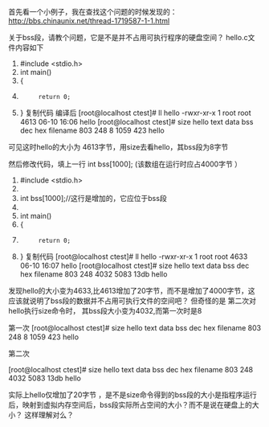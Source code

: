 首先看一个小例子，我在查找这个问题的时候发现的：
http://bbs.chinaunix.net/thread-1719587-1-1.html

关于bss段，请教个问题，它是不是并不占用可执行程序的硬盘空间？
hello.c文件内容如下
1.	#include <stdio.h>
2.	int main()
3.	{
4.	        return 0;
5.	}
复制代码
编译后
[root@localhost ctest]# ll hello
-rwxr-xr-x 1 root root 4613 06-10 16:06 hello
[root@localhost ctest]# size hello
   text    data     bss     dec     hex filename
    803     248       8    1059     423 hello

可见这时hello的大小为 4613字节，用size去看hello，其bss段为8字节


然后修改代码，填上一行 int bss[1000]; (该数组在运行时应占4000字节 ）
1.	#include <stdio.h>
2.	
3.	int bss[1000];//这行是增加的，它应位于bss段
4.	
5.	int main()
6.	{
7.	        return 0;
8.	}
复制代码
[root@localhost ctest]# ll hello
-rwxr-xr-x 1 root root 4633 06-10 16:07 hello
[root@localhost ctest]# size hello
   text    data     bss     dec     hex filename
    803     248    4032    5083    13db hello

发现hello的大小变为4633,比4613增加了20字节，而不是增加了4000字节，这应该就说明了bss段的数据并不占用可执行文件的空间吧？
但奇怪的是 第二次对hello执行size命令时， 其bss段大小变为4032,而第一次时是8 

第一次
[root@localhost ctest]# size hello
   text    data     bss     dec     hex filename
    803     248       8    1059     423 hello

第二次 

[root@localhost ctest]# size hello
   text    data     bss     dec     hex filename
    803     248    4032    5083    13db hello

实际上hello仅增加了20字节 ，是不是size命令得到的bss段的大小是指程序运行后，映射到虚拟内存空间后，bss段实际所占空间的大小？而不是说在硬盘上的大小？ 这样理解对么？